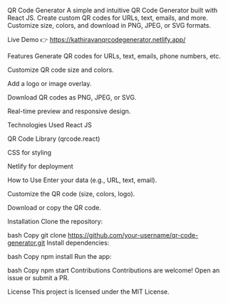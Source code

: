 
QR Code Generator
A simple and intuitive QR Code Generator built with React JS. Create custom QR codes for URLs, text, emails, and more. Customize size, colors, and download in PNG, JPEG, or SVG formats.

Live Demo
👉 https://kathiravanqrcodegenerator.netlify.app/

Features
Generate QR codes for URLs, text, emails, phone numbers, etc.

Customize QR code size and colors.

Add a logo or image overlay.

Download QR codes as PNG, JPEG, or SVG.

Real-time preview and responsive design.

Technologies Used
React JS

QR Code Library (qrcode.react)

CSS for styling

Netlify for deployment

How to Use
Enter your data (e.g., URL, text, email).

Customize the QR code (size, colors, logo).

Download or copy the QR code.

Installation
Clone the repository:

bash
Copy
git clone https://github.com/your-username/qr-code-generator.git
Install dependencies:

bash
Copy
npm install
Run the app:

bash
Copy
npm start
Contributions
Contributions are welcome! Open an issue or submit a PR.

License
This project is licensed under the MIT License.

